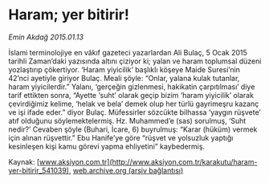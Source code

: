 # Haram; yer bitirir!

*Emin Akdağ 2015.01.13*

<div class="pNewsDetailMainContent" itemprop="articleBody">
 <p>
  İslami terminolojiye en vâkıf gazeteci yazarlardan Ali Bulaç, 5 Ocak 2015 tarihli Zaman’daki yazısında altını çiziyor ki; yalan ve haram toplumsal düzeni yozlaştırıp çökertiyor. ‘Haram yiyicilik’ başlıklı köşeye Maide Suresi’nin 42’nci ayetiyle giriyor Bulaç. Meali şöyle: “Onlar, yalana kulak tutanlar, haram yiyicilerdir.” Yalanı, ‘gerçeğin gizlenmesi, hakikatin çarpıtılması’ diye tarif ettikten sonra, “Ayette ‘suht’ olarak geçip bizim ‘haram yiyicilik’ olarak çevirdiğimiz kelime, ‘helak ve bela’ demek olup her türlü gayrimeşru kazanç ve işi ifade eder.” diyor Bulaç. Müfessirler sözcükte bilhassa ‘yaygın rüşvete’ atıf olduğunu söylemektelermiş. Hz. Muhammed’e (sas) sorulmuş, ‘Suht nedir?’ Cevaben şöyle (Buhari, İcare, 6) buyrulmuş: “Karar (hüküm) vermek için alınan rüşvettir.” Ebu Hanife’ye göre “rüşvet ve yolsuzluk yaptığı kesinleşen kişi kamu görevi yapma ehliyetini” kaybedermiş.
 </p>
</div>


Kaynak: [www.aksiyon.com.tr](http://www.aksiyon.com.tr/karakutu/haram-yer-bitirir_541039), [web.archive.org (arşiv bağlantısı)](http://web.archive.org/web/20150724153028/http://www.aksiyon.com.tr/karakutu/haram-yer-bitirir_541039)
